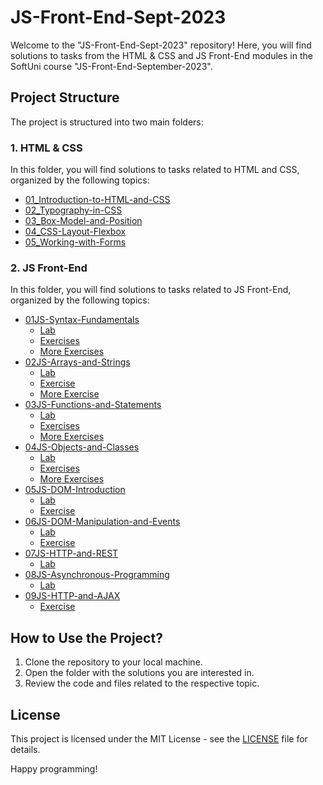 # JS-Front-End-Sept-2023
Welcome to the "JS-Front-End-Sept-2023" repository! Here, you will find solutions to tasks from the HTML &amp; CSS and JS Front-End modules in the SoftUni course "JS-Front-End-September-2023".

## Project Structure

The project is structured into two main folders:

### 1. HTML & CSS

In this folder, you will find solutions to tasks related to HTML and CSS, organized by the following topics:

- [01_Introduction-to-HTML-and-CSS](./HTML%20%26%20CSS/01_Introduction%20to%20HTML%20and%20CSS)
- [02_Typography-in-CSS](./HTML%20%26%20CSS/02_Typography%20in%20CSS)
- [03_Box-Model-and-Position](./HTML%20%26%20CSS/03_Box%20Model%20and%20Position)
- [04_CSS-Layout-Flexbox](./HTML%20%26%20CSS/04_CSS%20Layout%20Flexbox)
- [05_Working-with-Forms](./HTML%20%26%20CSS/05_Working%20with%20Forms)

### 2. JS Front-End

In this folder, you will find solutions to tasks related to JS Front-End, organized by the following topics:

- [01JS-Syntax-Fundamentals](./JS%20Front-End/01_JS%20Syntax%20Fundamentals)
  - [Lab](./JS%20Front-End/01_JS%20Syntax%20Fundamentals/Lab)
  - [Exercises](./JS%20Front-End/01_JS%20Syntax%20Fundamentals/Exercises)
  - [More Exercises](./JS%20Front-End/01_JS%20Syntax%20Fundamentals/More%20Exercises)
- [02JS-Arrays-and-Strings](./JS%20Front-End/02_JS%20Arrays%20and%20Strings)
  - [Lab](./JS%20Front-End/02_JS%20Arrays%20and%20Strings/Lab)
  - [Exercise](./JS%20Front-End/02_JS%20Arrays%20and%20Strings/Exercise)
  - [More Exercise](./JS%20Front-End/02_JS%20Arrays%20and%20Strings/More%20Exercise)
- [03JS-Functions-and-Statements](./JS%20Front-End/03_JS%20Functions%20and%20Statements)
  - [Lab](./JS%20Front-End/03_JS%20Functions%20and%20Statements/Lab)
  - [Exercises](./JS%20Front-End/03_JS%20Functions%20and%20Statements/Exercises)
  - [More Exercises](./JS%20Front-End/03_JS%20Functions%20and%20Statements/More%20Exercises)
- [04JS-Objects-and-Classes](./JS%20Front-End/04_JS%20Objects%20and%20Classes)
  - [Lab](./JS%20Front-End/04_JS%20Objects%20and%20Classes/Lab)
  - [Exercises](./JS%20Front-End/04_JS%20Objects%20and%20Classes/Exercises)
  - [More Exercises](./JS%20Front-End/04_JS%20Objects%20and%20Classes/More%20Exercises)
- [05JS-DOM-Introduction](./JS%20Front-End/05_JS%20DOM%20Introduction)
  - [Lab](./JS%20Front-End/05_JS%20DOM%20Introduction/Lab)
  - [Exercise](./JS%20Front-End/05_JS%20DOM%20Introduction/Exercise)
- [06JS-DOM-Manipulation-and-Events](./JS%20Front-End/06_JS%20DOM%20Manipulation%20and%20Events)
  - [Lab](./JS%20Front-End/06_JS%20DOM%20Manipulation%20and%20Events/Lab)
  - [Exercise](./JS%20Front-End/06_JS%20DOM%20Manipulation%20and%20Events/Exercise)
- [07JS-HTTP-and-REST](./JS%20Front-End/07_JS%20HTTP%20and%20REST)
  - [Lab](./JS%20Front-End/07_JS%20HTTP%20and%20REST/Lab)
- [08JS-Asynchronous-Programming](./JS%20Front-End/08_JS%20Asynchronous%20Programming)
  - [Lab](./JS%20Front-End/08_JS%20Asynchronous%20Programming/Lab)
- [09JS-HTTP-and-AJAX](./JS%20Front-End/09_JS%20HTTP%20and%20AJAX)
  - [Exercise](./JS%20Front-End/09_JS%20HTTP%20and%20AJAX/Exercise)

## How to Use the Project?

1. Clone the repository to your local machine.
2. Open the folder with the solutions you are interested in.
3. Review the code and files related to the respective topic.

## License

This project is licensed under the MIT License - see the [LICENSE](./LICENSE) file for details.

Happy programming!
